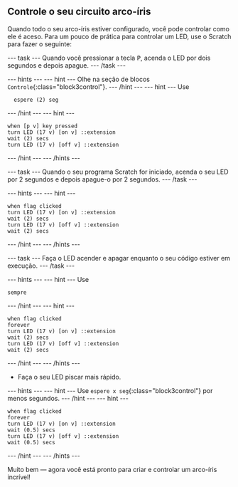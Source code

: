 ## Controle o seu circuito arco-íris

Quando todo o seu arco-íris estiver configurado, você pode controlar como ele é aceso. Para um pouco de prática para controlar um LED, use o Scratch para fazer o seguinte:

\--- task \--- Quando você pressionar a tecla <kbd>P</kbd>, acenda o LED por dois segundos e depois apague. \--- /task \---

\--- hints \--- \--- hint \--- Olhe na seção de blocos `Controle`{:class="block3control"}. \--- /hint \--- \--- hint \--- Use

```blocks3
  espere (2) seg
```

\--- /hint \--- \--- hint \---

```blocks3
when [p v] key pressed
turn LED (17 v) [on v] ::extension
wait (2) secs
turn LED (17 v) [off v] ::extension
```

\--- /hint \--- \--- /hints \---

\--- task \--- Quando o seu programa Scratch for iniciado, acenda o seu LED por 2 segundos e depois apague-o por 2 segundos. \--- /task \---

\--- hints \--- \--- hint \---

```blocks3
when flag clicked
turn LED (17 v) [on v] ::extension
wait (2) secs
turn LED (17 v) [off v] ::extension
wait (2) secs
```

\--- /hint \--- \--- /hints \---

\--- task \--- Faça o LED acender e apagar enquanto o seu código estiver em execução. \--- /task \---

\--- hints \--- \--- hint \--- Use

```blocks3
sempre
```

\--- /hint \--- \--- hint \---

```blocks3
when flag clicked
forever
turn LED (17 v) [on v] ::extension
wait (2) secs
turn LED (17 v) [off v] ::extension
wait (2) secs
```

\--- /hint \--- \--- /hints \---

+ Faça o seu LED piscar mais rápido.

\--- hints \--- \--- hint \--- Use `espere x seg`{:class="block3control"} por menos segundos. \--- /hint \--- \--- hint \---

```blocks3
when flag clicked
forever
turn LED (17 v) [on v] ::extension
wait (0.5) secs
turn LED (17 v) [off v] ::extension
wait (0.5) secs
```

\--- /hint \--- \--- /hints \---

Muito bem — agora você está pronto para criar e controlar um arco-íris incrível!
